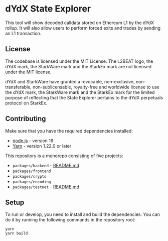 # dYdX State Explorer

This tool will show decoded calldata stored on Ethereum L1 by the dYdX rollup. It will also allow users to perform forced exits and trades by sending an L1 transaction.

## License

The codebase is licensed under the MIT License. The L2BEAT logo, the dYdX mark, the StarkWare mark and the StarkEx mark are not licensed under the MIT license.

dYdX and StarkWare have granted a revocable, non-exclusive, non-transferable, non-sublicensable, royalty-free and worldwide license to use the dYdX mark, the StarkWare mark and the StarkEx mark for the limited purpose of reflecting that the State Explorer pertains to the dYdX perpetuals protocol on StarkEx.

## Contributing

Make sure that you have the required dependencies installed:

- [node.js](https://nodejs.org/en/) - version 16
- [Yarn](https://classic.yarnpkg.com/en/docs/install) - version 1.22.0 or later

This repository is a monorepo consisting of five projects:

- `packages/backend` - [README.md](./packages/backend/README.md)
- `packages/frontend`
- `packages/crypto`
- `packages/encoding`
- `packages/testnet` - [README.md](./packages/testnet/README.md)

## Setup

To run or develop, you need to install and build the dependencies. You can do it by running the following commands in the repository root:

```
yarn
yarn build
```
